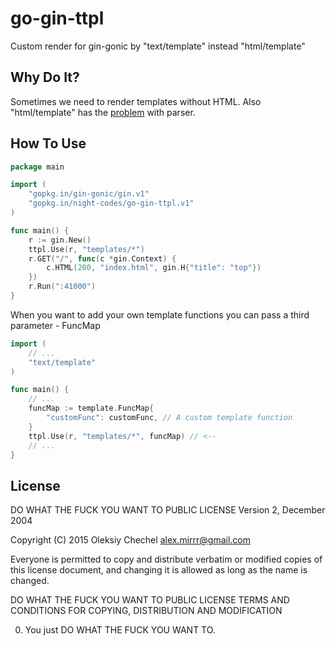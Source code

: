 # go-gin-ttpl
Custom render for gin-gonic by "text/template" instead "html/template"  

## Why Do It?
Sometimes we need to render templates without HTML. Also "html/template" has the [problem](https://github.com/golang/go/issues/12149) with parser.

## How To Use
```go
package main

import (
    "gopkg.in/gin-gonic/gin.v1"
    "gopkg.in/night-codes/go-gin-ttpl.v1"
)

func main() {
    r := gin.New()
    ttpl.Use(r, "templates/*")
    r.GET("/", func(c *gin.Context) {
        c.HTML(200, "index.html", gin.H{"title": "top"})
    })
    r.Run(":41000")
}
```

When you want to add your own template functions you can pass a third parameter - FuncMap

```go
import (
    // ...
    "text/template"
)

func main() {
    // ...
    funcMap := template.FuncMap{
        "customFunc": customFunc, // A custom template function
    }
    ttpl.Use(r, "templates/*", funcMap) // <--
    // ...
}
```


## License
DO WHAT THE FUCK YOU WANT TO PUBLIC LICENSE
Version 2, December 2004

Copyright (C) 2015 Oleksiy Chechel <alex.mirrr@gmail.com>

Everyone is permitted to copy and distribute verbatim or modified
copies of this license document, and changing it is allowed as long
as the name is changed.

DO WHAT THE FUCK YOU WANT TO PUBLIC LICENSE
TERMS AND CONDITIONS FOR COPYING, DISTRIBUTION AND MODIFICATION

 0. You just DO WHAT THE FUCK YOU WANT TO.
